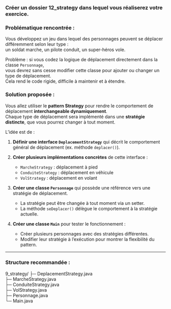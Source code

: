 ### Créer un dossier 12_strategy dans lequel vous réaliserez votre exercice.

### Problématique rencontrée :
Vous développez un jeu dans lequel des personnages peuvent se déplacer différemment selon leur type :  
un soldat marche, un pilote conduit, un super-héros vole.  

Problème : si vous codez la logique de déplacement directement dans la classe `Personnage`,  
vous devrez sans cesse modifier cette classe pour ajouter ou changer un type de déplacement.  
Cela rend le code rigide, difficile à maintenir et à étendre.

### Solution proposée :
Vous allez utiliser le **pattern Strategy** pour rendre le comportement de déplacement **interchangeable dynamiquement**.  
Chaque type de déplacement sera implémenté dans une **stratégie distincte**, que vous pourrez changer à tout moment.

L’idée est de :

1. **Définir une interface `DeplacementStrategy`** qui décrit le comportement général de déplacement (ex. méthode `deplacer()`).

2. **Créer plusieurs implémentations concrètes** de cette interface :  
   - `MarcheStrategy` : déplacement à pied  
   - `ConduiteStrategy` : déplacement en véhicule  
   - `VolStrategy` : déplacement en volant  

3. **Créer une classe `Personnage`** qui possède une référence vers une stratégie de déplacement.  
   - La stratégie peut être changée à tout moment via un setter.  
   - La méthode `seDeplacer()` délègue le comportement à la stratégie actuelle.

4. **Créer une classe `Main`** pour tester le fonctionnement :  
   - Créer plusieurs personnages avec des stratégies différentes.  
   - Modifier leur stratégie à l’exécution pour montrer la flexibilité du pattern.

---

### Structure recommandée :

9_strategy/
 ├─ DeplacementStrategy.java  
 ├─ MarcheStrategy.java  
 ├─ ConduiteStrategy.java  
 ├─ VolStrategy.java  
 ├─ Personnage.java  
 └─ Main.java
